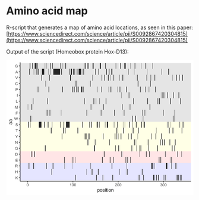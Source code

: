 # Amino acid map

R-script that generates a map of amino acid locations, as seen in this paper:
[https://www.sciencedirect.com/science/article/pii/S0092867420304815](https://www.sciencedirect.com/science/article/pii/S0092867420304815)

Output of the script (Homeobox protein Hox-D13): 

![alt text](https://github.com/JoachimGoedhart/Amino-acid-map/blob/master/Example-aa-map.png "Output")
